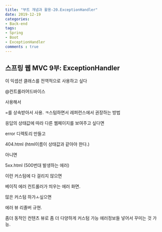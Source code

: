 ```yaml
---
title: "부트 개념과 활용-20.ExceptionHandler"
date: 2019-12-19
categories:
- Back-end
tags:
- Spring 
- Boot
- ExceptionHandler
comments : true
---
```


## 스프링 웹 MVC 9부: ExceptionHandler







이 익셉션 클래스를 전역적으로 사용하고 싶다

@컨트롤러어드바이스

사용해서 






=를 상속받아서 사용. ㅋ스텀하면서 레퍼런스에서 권장하는 방법

응답의 상태값에 따라 다른 웹페이지를 보여주고 싶다면

error 디렉토리 만들고

404.html (html이름이 상태값과 같아야 한다.)

아니면

5xx.html (500번대 발생하는 에러)

이런 커스텀에 다 걸리지 않으면

베이직 에러 컨트롤러가 띄우는 에러 화면.



많은 커스텀 하가ㅗ싶으면

에러 뷰 리졸버 규현.

좀더 동적인 컨텐츠 뷰로 좀 더 다양하게 커스텀 가능 에러정보들 넣어서 꾸미는 것 가능.



